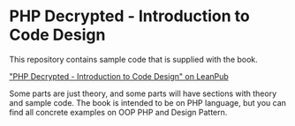 # PHP Decrypted - Introduction to Code Design

This repository contains sample code that is supplied with the book.

["PHP Decrypted - Introduction to Code Design" on LeanPub](https://leanpub.com/php-decrypted-introduction-to-code-design)

Some parts are just theory, and some parts will have sections with theory and sample code.
The book is intended to be on PHP language, but you can find all concrete examples on OOP PHP and Design Pattern.
